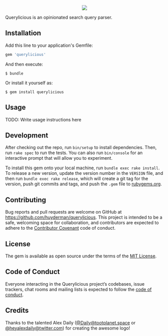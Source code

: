 <div align="center"><img src="https://res.cloudinary.com/huyderman/image/upload/c_scale,dpr_auto,f_auto,fl_preserve_transparency,q_auto,w_728/v1522834080/querylicious.png"></div>

Querylicious is an opinionated search query parser.

## Installation

Add this line to your application's Gemfile:

```ruby
gem 'querylicious'
```

And then execute:

    $ bundle

Or install it yourself as:

    $ gem install querylicious

## Usage

TODO: Write usage instructions here

## Development

After checking out the repo, run `bin/setup` to install dependencies. Then, run `rake spec` to run the tests. You can also run `bin/console` for an interactive prompt that will allow you to experiment.

To install this gem onto your local machine, run `bundle exec rake install`. To release a new version, update the version number in the `VERSION` file, and then run `bundle exec rake release`, which will create a git tag for the version, push git commits and tags, and push the `.gem` file to [rubygems.org](https://rubygems.org).

## Contributing

Bug reports and pull requests are welcome on GitHub at https://github.com/huyderman/querylicious. This project is intended to be a safe, welcoming space for collaboration, and contributors are expected to adhere to the [Contributor Covenant](http://contributor-covenant.org) code of conduct.

## License

The gem is available as open source under the terms of the [MIT License](http://opensource.org/licenses/MIT).

## Code of Conduct

Everyone interacting in the Querylicious project’s codebases, issue trackers, chat rooms and mailing lists is expected to follow the [code of conduct](https://github.com/huyderman/querylicious/blob/master/CODE_OF_CONDUCT.md).

## Credits

Thanks to the talented Alex Daily ([@Daily@tootplanet.space](https://tootplanet.space/@Daily) or [@heyalexdaily@twitter.com](https://twitter.com/heyalexdaily)) for creating the awesome logo!
